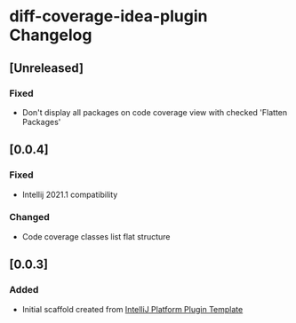 <!-- Keep a Changelog guide -> https://keepachangelog.com -->

# diff-coverage-idea-plugin Changelog

## [Unreleased]
### Fixed
- Don't display all packages on code coverage view with checked 'Flatten Packages' 

## [0.0.4]
### Fixed
- Intellij 2021.1 compatibility
### Changed
- Code coverage classes list flat structure

## [0.0.3]
### Added
- Initial scaffold created from [IntelliJ Platform Plugin Template](https://github.com/JetBrains/intellij-platform-plugin-template)
